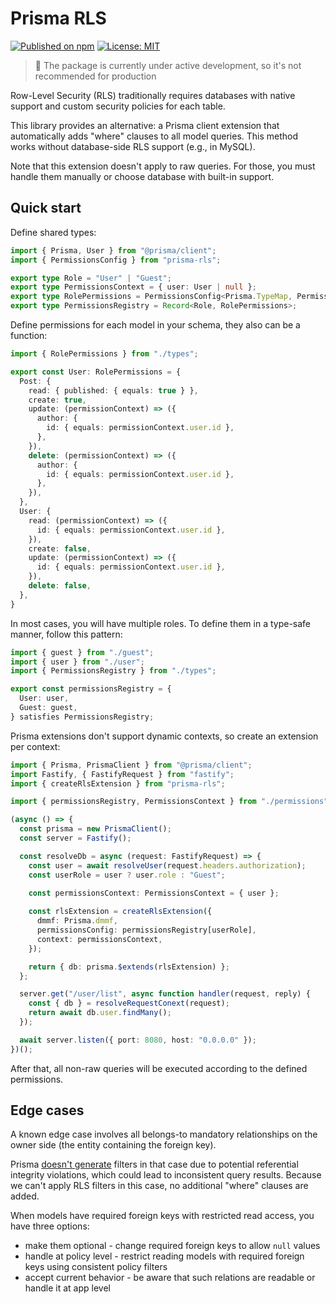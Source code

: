 # Prisma RLS

[![Published on npm](https://img.shields.io/npm/v/prisma-rls?color=brightgreen)](https://www.npmjs.com/package/prisma-rls) [![License: MIT](https://img.shields.io/badge/License-MIT-blue.svg)](https://opensource.org/licenses/MIT)

> 🚧 The package is currently under active development, so it's not recommended for production

Row-Level Security (RLS) traditionally requires databases with native support and custom security policies for each table.

This library provides an alternative: a Prisma client extension that automatically adds "where" clauses to all model queries. This method works without database-side RLS support (e.g., in MySQL).

Note that this extension doesn't apply to raw queries. For those, you must handle them manually or choose database with built-in support.

## Quick start

Define shared types:

```typescript
import { Prisma, User } from "@prisma/client";
import { PermissionsConfig } from "prisma-rls";

export type Role = "User" | "Guest";
export type PermissionsContext = { user: User | null };
export type RolePermissions = PermissionsConfig<Prisma.TypeMap, PermissionsContext>;
export type PermissionsRegistry = Record<Role, RolePermissions>;
```

Define permissions for each model in your schema, they also can be a function:

```typescript
import { RolePermissions } from "./types";

export const User: RolePermissions = {
  Post: {
    read: { published: { equals: true } },
    create: true,
    update: (permissionContext) => ({
      author: {
        id: { equals: permissionContext.user.id },
      },
    }),
    delete: (permissionContext) => ({
      author: {
        id: { equals: permissionContext.user.id },
      },
    }),
  },
  User: {
    read: (permissionContext) => ({
      id: { equals: permissionContext.user.id },
    }),
    create: false,
    update: (permissionContext) => ({
      id: { equals: permissionContext.user.id },
    }),
    delete: false,
  },
}
```

In most cases, you will have multiple roles. To define them in a type-safe manner, follow this pattern:

```typescript
import { guest } from "./guest";
import { user } from "./user";
import { PermissionsRegistry } from "./types";

export const permissionsRegistry = {
  User: user,
  Guest: guest,
} satisfies PermissionsRegistry;
```

Prisma extensions don't support dynamic contexts, so create an extension per context:

```typescript
import { Prisma, PrismaClient } from "@prisma/client";
import Fastify, { FastifyRequest } from "fastify";
import { createRlsExtension } from "prisma-rls";

import { permissionsRegistry, PermissionsContext } from "./permissions";

(async () => {
  const prisma = new PrismaClient();
  const server = Fastify();

  const resolveDb = async (request: FastifyRequest) => {
    const user = await resolveUser(request.headers.authorization);
    const userRole = user ? user.role : "Guest";
    
    const permissionsContext: PermissionsContext = { user };

    const rlsExtension = createRlsExtension({
      dmmf: Prisma.dmmf,
      permissionsConfig: permissionsRegistry[userRole],
      context: permissionsContext,
    });

    return { db: prisma.$extends(rlsExtension) };
  };

  server.get("/user/list", async function handler(request, reply) {
    const { db } = resolveRequestConext(request);
    return await db.user.findMany();
  });

  await server.listen({ port: 8080, host: "0.0.0.0" });
})();
```

After that, all non-raw queries will be executed according to the defined permissions.

## Edge cases

A known edge case involves all belongs-to mandatory relationships on the owner side (the entity containing the foreign key).

Prisma [doesn't generate](https://github.com/prisma/prisma/issues/15708) filters in that case due to potential referential integrity violations, which could lead to inconsistent query results. Because we can't apply RLS filters in this case, no additional "where" clauses are added.

When models have required foreign keys with restricted read access, you have three options:

- make them optional - change required foreign keys to allow `null` values
- handle at policy level - restrict reading models with required foreign keys using consistent policy filters
- accept current behavior - be aware that such relations are readable or handle it at app level
